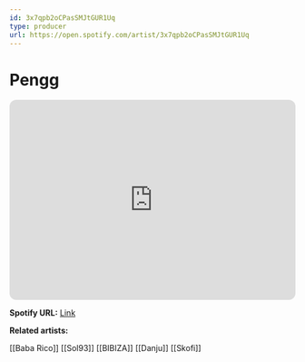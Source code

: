 ```yaml
---
id: 3x7qpb2oCPasSMJtGUR1Uq
type: producer
url: https://open.spotify.com/artist/3x7qpb2oCPasSMJtGUR1Uq
---
```

# Pengg

<iframe style="border-radius:12px" src="https://open.spotify.com/embed/artist/3x7qpb2oCPasSMJtGUR1Uq" width="100%" height="352" frameBorder="0" allowfullscreen="" allow="autoplay; clipboard-write; encrypted-media; fullscreen; picture-in-picture" loading="lazy"></iframe>

**Spotify URL:** [Link](https://open.spotify.com/artist/3x7qpb2oCPasSMJtGUR1Uq)

**Related artists:**

[[Baba Rico]]
[[Sol93]]
[[BIBIZA]]
[[Danju]]
[[Skofi]]

